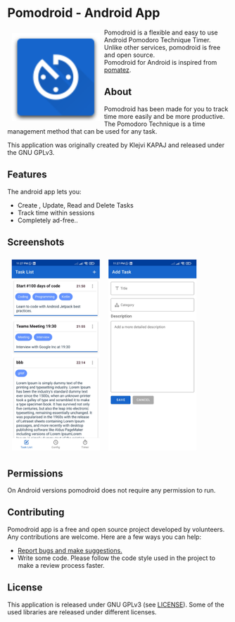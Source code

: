 # Pomodroid - Android App

<img src="/screenshots/icon.svg" align="left"
width="200" hspace="10" vspace="10">

Pomodroid is a flexible and easy to use Android Pomodoro Technique Timer.  
Unlike other services, pomodroid is free and open source.  
Pomodroid for Android is inspired from [pomatez](https://github.com/roldanjr/pomatez).


## About

Pomodroid has been made for you to track time more easily and be more productive.
The Pomodoro Technique is a time management method that can be used for any task. 

This application was originally created by Klejvi KAPAJ and released under the GNU GPLv3.

## Features

The android app lets you:
- Create , Update, Read and Delete Tasks
- Track time within sessions
- Completely ad-free..


## Screenshots

[<img src="/screenshots/fig1.jpg" align="left"
width="200"
    hspace="10" vspace="10">](/screenshots/fig1.jpg)
[<img src="/screenshots/fig2.jpg" align="center"
width="200"
    hspace="10" vspace="10">](/screenshots/fig2.jpg)

## Permissions

On Android versions pomodroid does not require any permission to run.


## Contributing

Pomodroid app is a free and open source project developed by volunteers. Any contributions are welcome. Here are a few ways you can help:
 * [Report bugs and make suggestions.](https://github.com/kl3jvi/pomodroid/issues)
 * Write some code. Please follow the code style used in the project to make a review process faster.

## License

This application is released under GNU GPLv3 (see [LICENSE](LICENSE)).
Some of the used libraries are released under different licenses.

